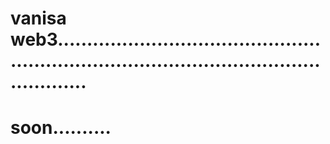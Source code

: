 # vanisa web3...............................................................................................................
# soon..........
